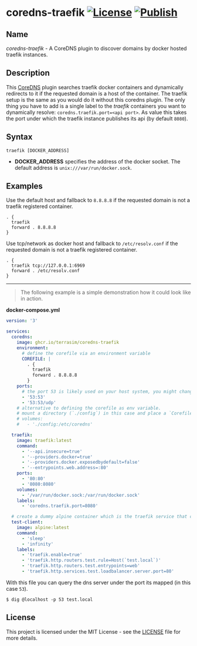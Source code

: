 # coredns-traefik [![License](https://img.shields.io/github/license/terrasim/coredns-traefik?style=flat-square)](https://github.com/terrasim/coredns-traefik/blob/main/LICENSE) [![Publish](https://img.shields.io/github/actions/workflow/status/terrasim/coredns-traefik/publish.yml?branch=main&style=flat-square)](https://github.com/terrasim/coredns-traefik/actions/workflows/publish.yml)

## Name

_coredns-traefik_ - A CoreDNS plugin to discover domains by docker hosted traefik instances.

## Description

This [CoreDNS](https://coredns.io/) plugin searches traefik docker containers and dynamically redirects to it if the requested domain is a host of the container.
The traefik setup is the same as you would do it without this coredns plugin.
The only thing you have to add is a single label to the _traefik_ containers you want to dynamically resolve: `coredns.traefik.port=<api port>`.
As value this takes the port under which the traefik instance publishes its api (by default `8080`).

## Syntax

```
traefik [DOCKER_ADDRESS]
```

- **DOCKER_ADDRESS** specifies the address of the docker socket. The default address is `unix:///var/run/docker.sock`.

## Examples

Use the default host and fallback to `8.8.8.8` if the requested domain is not a traefik registered container.
```
. {
  traefik
  forward . 8.8.8.8
}
```

Use tcp/network as docker host and fallback to `/etc/resolv.conf` if the requested domain is not a traefik registered container.
```
. {
  traefik tcp://127.0.0.1:6969
  forward . /etc/resolv.conf
}
```

---

> The following example is a simple demonstration how it could look like in action.

**docker-compose.yml**
```yaml
version: '3'

services:
  coredns:
    image: ghcr.io/terrasim/coredns-traefik
    environment:
      # define the corefile via an environment variable
      COREFILE: |
        . {
          traefik
          forward . 8.8.8.8
        }
    ports:
      # the port 53 is likely used on your host system, you might change them if any problems occurs
      - '53:53'
      - '53:53/udp'
    # alternative to defining the corefile as env variable.
    # mount a directory (`./config`) in this case and place a `Corefile` in it which is then used by coredns
    # volumes:
    #   - './config:/etc/coredns'

  traefik:
    image: traefik:latest
    command:
      - '--api.insecure=true'
      - '--providers.docker=true'
      - '--providers.docker.exposedbydefault=false'
      - '--entrypoints.web.address=:80'
    ports:
      - '80:80'
      - '8080:8080'
    volumes:
      - '/var/run/docker.sock:/var/run/docker.sock'
    labels:
      - 'coredns.traefik.port=8080'

  # create a dummy alpine container which is the traefik service that can be queried by the plugin
  test-client:
    image: alpine:latest
    command:
      - 'sleep'
      - 'infinity'
    labels:
      - 'traefik.enable=true'
      - 'traefik.http.routers.test.rule=Host(`test.local`)'
      - 'traefik.http.routers.test.entrypoints=web'
      - 'traefik.http.services.test.loadbalancer.server.port=80'
```

With this file you can query the dns server under the port its mapped (in this case `53`).

```shell
$ dig @localhost -p 53 test.local
```

## License

This project is licensed under the MIT License - see the [LICENSE](LICENSE) file for more details.
